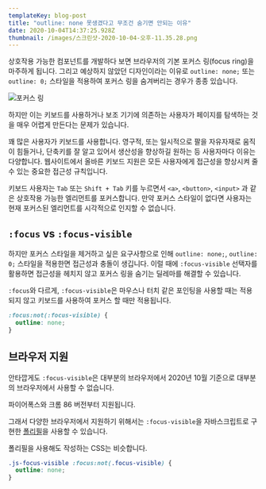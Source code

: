 ```yaml
---
templateKey: blog-post
title: "outline: none 못생겼다고 무조건 숨기면 안되는 이유"
date: 2020-10-04T14:37:25.928Z
thumbnail: /images/스크린샷-2020-10-04-오후-11.35.28.png
---
```

상호작용 가능한 컴포넌트를 개발하다 보면 브라우저의 기본 포커스 링(focus ring)을 마주하게 됩니다. 그리고  예상하지 않았던 디자인이라는 이유로 `outline: none;` 또는 `outline: 0;` 스타일을 적용하여 포커스 링을 숨겨버리는 경우가 종종 있습니다.

![포커스 링](/images/스크린샷-2020-10-04-오후-11.35.28.png "포커스 링")

하지만 이는 키보드를 사용하거나 보조 기기에 의존하는 사용자가 페이지를 탐색하는 것을 매우 어렵게 만든다는 문제가 있습니다.

꽤 많은 사용자가 키보드를 사용합니다. 영구적, 또는 일시적으로 팔을 자유자재로 움직이 힘들거나, 단축키를 잘 알고 있어서 생산성을 향상하길 원하는 등 사용자마다 이유는 다양합니다. 웹사이트에서 올바른 키보드 지원은 모든 사용자에게 접근성을 향상시켜 줄 수 있는 중요한 접근성 규칙입니다.

키보드 사용자는 `Tab` 또는 `Shift + Tab` 키를 누르면서 `<a>`, `<button>`, `<input>` 과 같은 상호작용 가능한 엘리먼트를 포커스합니다. 만약 포커스 스타일이 없다면 사용자는 현재 포커스된 엘리먼트를 시각적으로 인지할 수 없습니다.


## `:focus` vs `:focus-visible`

하지만 포커스 스타일을 제거하고 싶은 요구사항으로 인해 `outline: none;`, `outline: 0;` 스타일을 적용한면 접근성과 충돌이 생깁니다. 이럴 때에 `:focus-visible` 선택자를 활용하면 접근성을 헤치지 않고 포커스 링을 숨기는 딜레마를 해결할 수 있습니다. 

`:focus`와 다르게, `:focus-visible`은 마우스나 터치 같은 포인팅을 사용할 때는 적용되지 않고 키보드를 사용하여 포커스 할 때만 적용됩니다.

```css
:focus:not(:focus-visible) {
  outline: none;
}
```

## 브라우저 지원

안타깝게도 `:focus-visible`은 대부분의 브라우저에서 2020년 10월 기준으로 대부분의 브라우저에서 사용할 수 없습니다.

파이어폭스와 크롬 86 버전부터 지원됩니다.

그래서 다양한 브라우저에서 지원하기 위해서는 `:focus-visible`을 자바스크립트로 구현한 [폴리필](https://github.com/WICG/focus-visible)을 사용할 수 있습니다. 

폴리필을 사용해도 작성하는 CSS는 비슷합니다.

```css
.js-focus-visible :focus:not(.focus-visible) {
  outline: none;
}
```